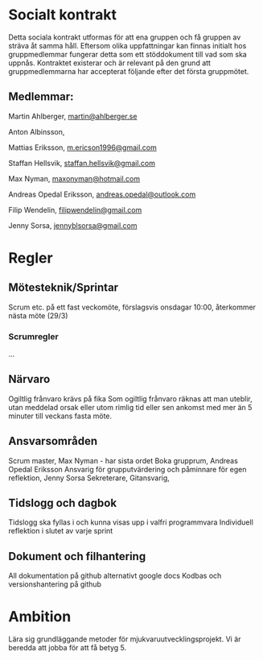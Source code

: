 # Socialt kontrakt

Detta sociala kontrakt utformas för att ena gruppen och få gruppen av sträva åt samma håll. Eftersom olika uppfattningar kan finnas initialt hos gruppmedlemmar fungerar detta som ett stöddokument till vad som ska uppnås. Kontraktet existerar och är relevant på den grund att gruppmedlemmarna har accepterat följande efter det första gruppmötet.

## Medlemmar:

Martin Ahlberger, martin@ahlberger.se

Anton Albinsson, 

Mattias Eriksson, m.ericson1996@gmail.com

Staffan Hellsvik, staffan.hellsvik@gmail.com

Max Nyman, maxonyman@hotmail.com

Andreas Opedal Eriksson, andreas.opedal@outlook.com

Filip Wendelin, filipwendelin@gmail.com

Jenny Sorsa, jennyblsorsa@gmail.com

# Regler

## Mötesteknik/Sprintar
Scrum etc. på ett fast veckomöte, förslagsvis onsdagar 10:00, återkommer nästa möte (29/3)

### Scrumregler
...

## Närvaro
Ogiltlig frånvaro krävs på fika
Som ogiltlig frånvaro räknas att man uteblir, utan meddelad orsak eller utom rimlig tid eller sen ankomst med mer än 5 minuter till veckans fasta möte.

## Ansvarsområden
Scrum master, Max Nyman - har sista ordet
Boka grupprum, Andreas Opedal Eriksson 
Ansvarig för grupputvärdering och påminnare för egen reflektion, Jenny Sorsa
Sekreterare,
Gitansvarig,

## Tidslogg och dagbok
Tidslogg ska fyllas i och kunna visas upp i valfri programmvara
Individuell reflektion i slutet av varje sprint

## Dokument och filhantering
All dokumentation på github alternativt google docs
Kodbas och versionshantering på github

# Ambition
Lära sig grundläggande metoder för mjukvaruutvecklingsprojekt.
Vi är beredda att jobba för att få betyg 5.
